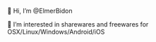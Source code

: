 👋 Hi, I’m @ElmerBidon

👀 I’m interested in sharewares and freewares for OSX/Linux/Windows/Android/iOS

<!---
ElmerBidon/ElmerBidon is a ✨ special ✨ repository because its `README.md` (this file) appears on your GitHub profile.
You can click the Preview link to take a look at your changes.
--->
